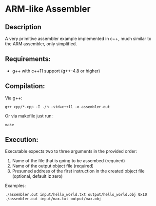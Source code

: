# ARM-like Assembler
## Description
A very primitive assembler example implemented in c++, much similar to the ARM assembler, only simplified.
## Requirements:

* g++ with c++11 support (g++-4.8 or higher)

## Compilation:
Via g++:
```
g++ cpp/*.cpp -I ./h -std=c++11 -o assembler.out
```
Or via makefile just run:
```
make
```

## Execution:
Executable expects two to three arguments in the provided order:
1. Name of the file that is going to be assembed (required)
2. Name of the output object file (required)
3. Presumed address of the first instruction in the created object file (optional, default iz zero)

Examples:
```
./assembler.out input/hello_world.txt output/hello_world.obj 0x10
./assembler.out input/max.txt output/max.obj
```
